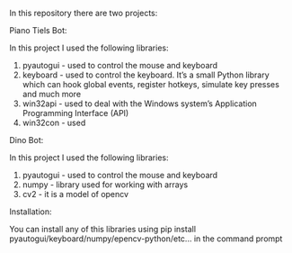 In this repository there are two projects:

Piano Tiels Bot:

In this project I used the following libraries:

1. pyautogui - used to control the mouse and keyboard 
2. keyboard - used to control the keyboard. It’s a small Python library which can hook global events, register hotkeys, simulate key presses and much more
3. win32api - used to deal with the Windows system’s Application Programming Interface (API)
4. win32con - used 

Dino Bot:

In this project I used the following libraries:

1. pyautogui - used to control the mouse and keyboard 
2. numpy - library used for working with arrays
3. cv2 - it is a model of opencv

Installation:

You can install any of this libraries using pip install pyautogui/keyboard/numpy/epencv-python/etc... in the command prompt
